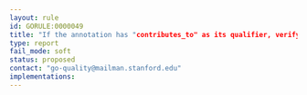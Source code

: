 ```yaml
---
layout: rule
id: GORULE:0000049
title: "If the annotation has "contributes_to" as its qualifier, verify that at least one annotation to GO:0043234 (protein complex), or one of its child terms exists"
type: report
fail_mode: soft
status: proposed
contact: "go-quality@mailman.stanford.edu"
implementations:
---
```

